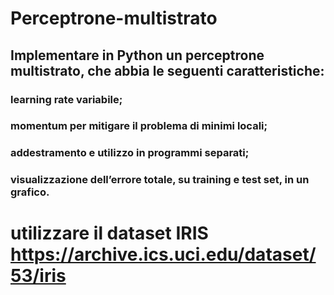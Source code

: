 # Perceptrone-multistrato

## Implementare in Python un perceptrone multistrato, che abbia le seguenti caratteristiche:
### learning rate variabile;
### momentum per mitigare il problema di minimi locali;
### addestramento e utilizzo in programmi separati;
### visualizzazione dell’errore totale, su training e test set, in un grafico.

# utilizzare il dataset IRIS https://archive.ics.uci.edu/dataset/53/iris
